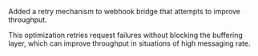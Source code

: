 Added a retry mechanism to webhook bridge that attempts to improve throughput.

This optimization retries request failures without blocking the buffering layer, which can improve throughput in situations of high messaging rate.

